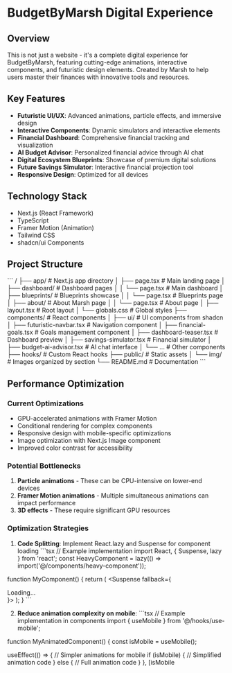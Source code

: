 # BudgetByMarsh Digital Experience

## Overview
This is not just a website - it's a complete digital experience for BudgetByMarsh, featuring cutting-edge animations, interactive components, and futuristic design elements. Created by Marsh to help users master their finances with innovative tools and resources.

## Key Features
- **Futuristic UI/UX**: Advanced animations, particle effects, and immersive design
- **Interactive Components**: Dynamic simulators and interactive elements
- **Financial Dashboard**: Comprehensive financial tracking and visualization
- **AI Budget Advisor**: Personalized financial advice through AI chat
- **Digital Ecosystem Blueprints**: Showcase of premium digital solutions
- **Future Savings Simulator**: Interactive financial projection tool
- **Responsive Design**: Optimized for all devices

## Technology Stack
- Next.js (React Framework)
- TypeScript
- Framer Motion (Animation)
- Tailwind CSS
- shadcn/ui Components

## Project Structure
\`\`\`
/
├── app/                  # Next.js app directory
│   ├── page.tsx          # Main landing page
│   ├── dashboard/        # Dashboard pages
│   │   └── page.tsx      # Main dashboard
│   ├── blueprints/       # Blueprints showcase
│   │   └── page.tsx      # Blueprints page
│   ├── about/            # About Marsh page
│   │   └── page.tsx      # About page
│   ├── layout.tsx        # Root layout
│   └── globals.css       # Global styles
├── components/           # React components
│   ├── ui/               # UI components from shadcn
│   ├── futuristic-navbar.tsx # Navigation component
│   ├── financial-goals.tsx   # Goals management component
│   ├── dashboard-teaser.tsx  # Dashboard preview
│   ├── savings-simulator.tsx # Financial simulator
│   ├── budget-ai-advisor.tsx # AI chat interface
│   └── ...               # Other components
├── hooks/                # Custom React hooks
├── public/               # Static assets
│   └── img/              # Images organized by section
└── README.md             # Documentation
\`\`\`

## Performance Optimization

### Current Optimizations
- GPU-accelerated animations with Framer Motion
- Conditional rendering for complex components
- Responsive design with mobile-specific optimizations
- Image optimization with Next.js Image component
- Improved color contrast for accessibility

### Potential Bottlenecks
1. **Particle animations** - These can be CPU-intensive on lower-end devices
2. **Framer Motion animations** - Multiple simultaneous animations can impact performance
3. **3D effects** - These require significant GPU resources

### Optimization Strategies
1. **Code Splitting**: Implement React.lazy and Suspense for component loading
\`\`\`tsx
// Example implementation
import React, { Suspense, lazy } from 'react';
const HeavyComponent = lazy(() => import('@/components/heavy-component'));

function MyComponent() {
  return (
    <Suspense fallback={<div>Loading...</div>}>
      <HeavyComponent />
    </Suspense>
  );
}
\`\`\`

2. **Reduce animation complexity on mobile**:
\`\`\`tsx
// Example implementation in components
import { useMobile } from '@/hooks/use-mobile';

function MyAnimatedComponent() {
  const isMobile = useMobile();
  
  useEffect(() => {
    // Simpler animations for mobile
    if (isMobile) {
      // Simplified animation code
    } else {
      // Full animation code
    }
  }, [isMobile
